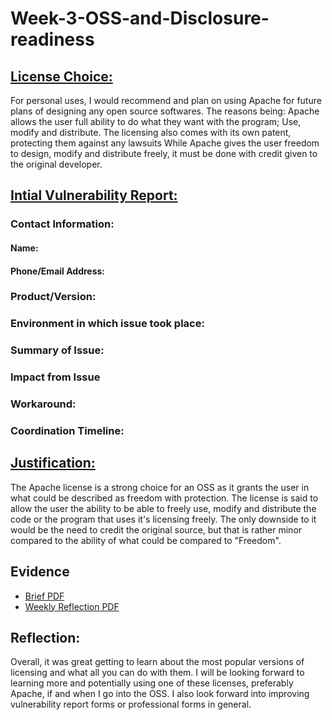 # Week-3-OSS-and-Disclosure-readiness

## <ins>License Choice:</ins>
For personal uses, I would recommend and plan on using Apache for future plans of designing any open source softwares. The reasons being:
Apache allows the user full ability to do what they want with the program; Use, modify and distribute.
The licensing also comes with its own patent, protecting them against any lawsuits
While Apache gives the user freedom to design, modify and distribute freely, it must be done with credit given to the original developer.

## <ins>Intial Vulnerability Report:</ins>
### Contact Information:
#### Name:
#### Phone/Email Address:

### Product/Version:

### Environment in which issue took place:

### Summary of Issue:

### Impact from Issue

### Workaround:

### Coordination Timeline:

## <ins>Justification:</ins>
The Apache license is a strong choice for an OSS as it grants the user in what could be described as freedom with protection. The license is said to allow the user the ability to be able to freely use, modify and distribute the code or the program that uses it's licensing freely. The only downside to it would be the need to credit the original source, but that is rather minor compared to the ability of what could be compared to "Freedom".

## Evidence

- [Brief PDF](https://github.com/SpauldingM/Week-3-OSS-and-Disclosure-readiness/blob/main/Asynchronous%20Case.pdf)
- [Weekly Reflection PDF](https://github.com/SpauldingM/Week-3-OSS-and-Disclosure-readiness/blob/main/Weekly%20Reflection%20Week%203.pdf)

## Reflection:
Overall, it was great getting to learn about the most popular versions of licensing and what all you can do with them. I will be looking forward to learning more and potentially using one of these licenses, preferably Apache, if and when I go into the OSS. I also look forward into improving vulnerability report forms or professional forms in general.

